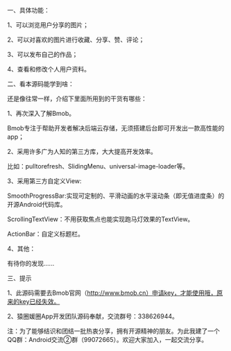 一、具体功能：

1、可以浏览用户分享的图片；

2、可以对喜欢的图片进行收藏、分享、赞、评论；

3、可以发布自己的作品；

4、查看和修改个人用户资料。

二、看本源码能学到啥：

还是像往常一样，介绍下里面所用到的干货有哪些：

1、再次深入了解Bmob。

Bmob专注于帮助开发者解决后端云存储，无须搭建后台即可开发出一款高性能的app；

2、采用许多广为人知的第三方库，大大提高开发效率。

比如：pulltorefresh、SlidingMenu、universal-image-loader等。

3、采用第三方自定义View:

SmoothProgressBar:实现可定制的、平滑动画的水平滚动条（即无值进度条）的开源Android代码库。

ScrollingTextView：不用获取焦点也能实现跑马灯效果的TextView。

ActionBar：自定义标题栏。

4、其他：

有待你的发现......


三、提示

1、此源码需要去Bmob官网（http://www.bmob.cn）申请key，才能使用哦，原来的key已经失效。

2、猿圈媛圈App开发团队源码奉献，交流群号：338626944。


注：为了能够结识和团结一批热衷分享，拥有开源精神的朋友。为此我建了一个QQ群：Android交流②群（99072665）。欢迎大家加入，一起交流分享。
